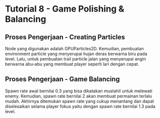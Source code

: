 # Tutorial 8 - Game Polishing & Balancing

## Proses Pengerjaan - Creating Particles

Node yang digunakan adalah GPUParticles2D. Kemudian, pembuatan environment particle yang menyerupai hujan deras berwarna biru pada level. Lalu, untuk pembuatan trail particle jalan yang menyerupai angin berwarna abu-abu yang membuat player seperti lari dengan cepat.

## Proses Pengerjaan - Game Balancing

Spawn rate awal bernilai 0.3 yang bisa dikatakan mustahil untuk melewati enemy. Kemudian, spawn rate bernilai 2 akan membuat permainan terlalu mudah. Akhirnya ditemukan spawn rate yang cukup menantang dan dapat diselesaikan selama player fokus yaitu dengan spawn rate bernilai 1.3 pada level.